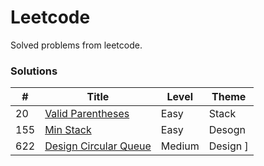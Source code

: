 # Leetcode
Solved problems from leetcode.

### Solutions
| # | Title | Level | Theme |
|---|-------|-------|-------|
| 20 | [Valid Parentheses](notes/0020/README.md) | Easy | Stack |
| 155 | [Min Stack](notes/0155/README.md) | Easy | Desogn |
| 622 | [Design Circular Queue](notes/0622/README.md) | Medium | Design ]
